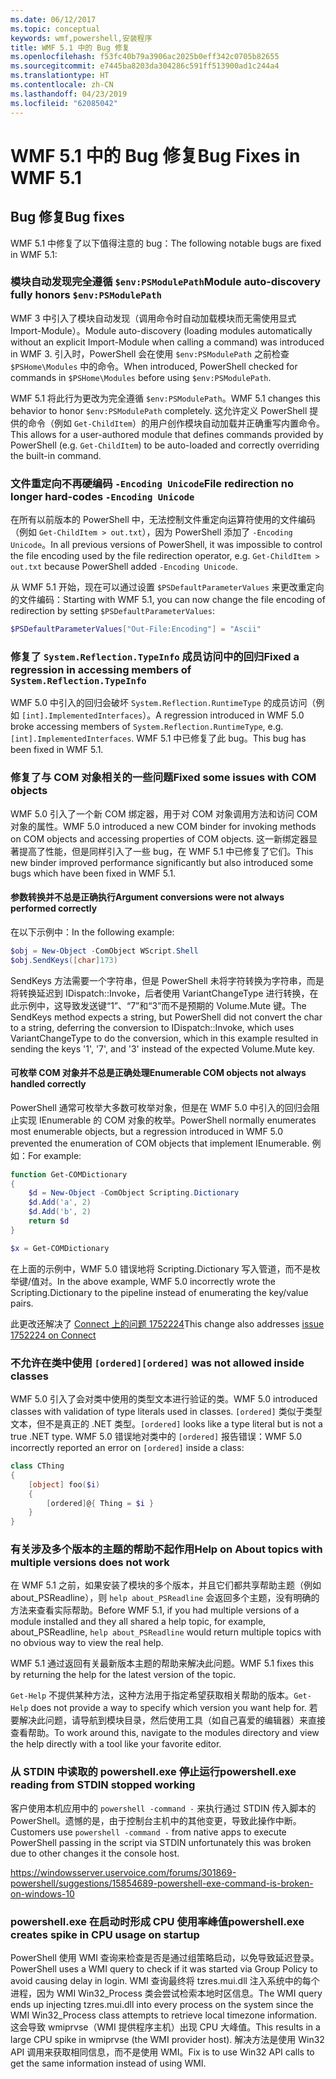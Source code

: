 ```yaml
---
ms.date: 06/12/2017
ms.topic: conceptual
keywords: wmf,powershell,安装程序
title: WMF 5.1 中的 Bug 修复
ms.openlocfilehash: f53fc40b79a3906ac2025b0eff342c0705b82655
ms.sourcegitcommit: e7445ba8203da304286c591ff513900ad1c244a4
ms.translationtype: HT
ms.contentlocale: zh-CN
ms.lasthandoff: 04/23/2019
ms.locfileid: "62085042"
---
```

# <a name="bug-fixes-in-wmf-51"></a><span data-ttu-id="32f62-103">WMF 5.1 中的 Bug 修复</span><span class="sxs-lookup"><span data-stu-id="32f62-103">Bug Fixes in WMF 5.1</span></span>

## <a name="bug-fixes"></a><span data-ttu-id="32f62-104">Bug 修复</span><span class="sxs-lookup"><span data-stu-id="32f62-104">Bug fixes</span></span>

<span data-ttu-id="32f62-105">WMF 5.1 中修复了以下值得注意的 bug：</span><span class="sxs-lookup"><span data-stu-id="32f62-105">The following notable bugs are fixed in WMF 5.1:</span></span>

### <a name="module-auto-discovery-fully-honors-envpsmodulepath"></a><span data-ttu-id="32f62-106">模块自动发现完全遵循 `$env:PSModulePath`</span><span class="sxs-lookup"><span data-stu-id="32f62-106">Module auto-discovery fully honors `$env:PSModulePath`</span></span>

<span data-ttu-id="32f62-107">WMF 3 中引入了模块自动发现（调用命令时自动加载模块而无需使用显式 Import-Module）。</span><span class="sxs-lookup"><span data-stu-id="32f62-107">Module auto-discovery (loading modules automatically without an explicit Import-Module when calling a command) was introduced in WMF 3.</span></span>
<span data-ttu-id="32f62-108">引入时，PowerShell 会在使用 `$env:PSModulePath` 之前检查 `$PSHome\Modules` 中的命令。</span><span class="sxs-lookup"><span data-stu-id="32f62-108">When introduced, PowerShell checked for commands in `$PSHome\Modules` before using `$env:PSModulePath`.</span></span>

<span data-ttu-id="32f62-109">WMF 5.1 将此行为更改为完全遵循 `$env:PSModulePath`。</span><span class="sxs-lookup"><span data-stu-id="32f62-109">WMF 5.1 changes this behavior to honor `$env:PSModulePath` completely.</span></span>
<span data-ttu-id="32f62-110">这允许定义 PowerShell 提供的命令（例如 `Get-ChildItem`）的用户创作模块自动加载并正确重写内置命令。</span><span class="sxs-lookup"><span data-stu-id="32f62-110">This allows for a user-authored module that defines commands provided by PowerShell (e.g. `Get-ChildItem`) to be auto-loaded and correctly overriding the built-in command.</span></span>

### <a name="file-redirection-no-longer-hard-codes--encoding-unicode"></a><span data-ttu-id="32f62-111">文件重定向不再硬编码 `-Encoding Unicode`</span><span class="sxs-lookup"><span data-stu-id="32f62-111">File redirection no longer hard-codes `-Encoding Unicode`</span></span>

<span data-ttu-id="32f62-112">在所有以前版本的 PowerShell 中，无法控制文件重定向运算符使用的文件编码（例如 `Get-ChildItem > out.txt`），因为 PowerShell 添加了 `-Encoding Unicode`。</span><span class="sxs-lookup"><span data-stu-id="32f62-112">In all previous versions of PowerShell, it was impossible to control the file encoding used by the file redirection operator, e.g. `Get-ChildItem > out.txt` because PowerShell added `-Encoding Unicode`.</span></span>

<span data-ttu-id="32f62-113">从 WMF 5.1 开始，现在可以通过设置 `$PSDefaultParameterValues` 来更改重定向的文件编码：</span><span class="sxs-lookup"><span data-stu-id="32f62-113">Starting with WMF 5.1, you can now change the file encoding of redirection by setting `$PSDefaultParameterValues`:</span></span>

```powershell
$PSDefaultParameterValues["Out-File:Encoding"] = "Ascii"
```

### <a name="fixed-a-regression-in-accessing-members-of-systemreflectiontypeinfo"></a><span data-ttu-id="32f62-114">修复了 `System.Reflection.TypeInfo` 成员访问中的回归</span><span class="sxs-lookup"><span data-stu-id="32f62-114">Fixed a regression in accessing members of `System.Reflection.TypeInfo`</span></span>

<span data-ttu-id="32f62-115">WMF 5.0 中引入的回归会破坏 `System.Reflection.RuntimeType` 的成员访问（例如 `[int].ImplementedInterfaces`）。</span><span class="sxs-lookup"><span data-stu-id="32f62-115">A regression introduced in WMF 5.0 broke accessing members of `System.Reflection.RuntimeType`, e.g. `[int].ImplementedInterfaces`.</span></span>
<span data-ttu-id="32f62-116">WMF 5.1 中已修复了此 bug。</span><span class="sxs-lookup"><span data-stu-id="32f62-116">This bug has been fixed in WMF 5.1.</span></span>


### <a name="fixed-some-issues-with-com-objects"></a><span data-ttu-id="32f62-117">修复了与 COM 对象相关的一些问题</span><span class="sxs-lookup"><span data-stu-id="32f62-117">Fixed some issues with COM objects</span></span>

<span data-ttu-id="32f62-118">WMF 5.0 引入了一个新 COM 绑定器，用于对 COM 对象调用方法和访问 COM 对象的属性。</span><span class="sxs-lookup"><span data-stu-id="32f62-118">WMF 5.0 introduced a new COM binder for invoking methods on COM objects and accessing properties of COM objects.</span></span>
<span data-ttu-id="32f62-119">这一新绑定器显著提高了性能，但是同样引入了一些 bug，在 WMF 5.1 中已修复了它们。</span><span class="sxs-lookup"><span data-stu-id="32f62-119">This new binder improved performance significantly but also introduced some bugs which have been fixed in WMF 5.1.</span></span>

#### <a name="argument-conversions-were-not-always-performed-correctly"></a><span data-ttu-id="32f62-120">参数转换并不总是正确执行</span><span class="sxs-lookup"><span data-stu-id="32f62-120">Argument conversions were not always performed correctly</span></span>

<span data-ttu-id="32f62-121">在以下示例中：</span><span class="sxs-lookup"><span data-stu-id="32f62-121">In the following example:</span></span>

```powershell
$obj = New-Object -ComObject WScript.Shell
$obj.SendKeys([char]173)
```

<span data-ttu-id="32f62-122">SendKeys 方法需要一个字符串，但是 PowerShell 未将字符转换为字符串，而是将转换延迟到 IDispatch::Invoke，后者使用 VariantChangeType 进行转换，在此示例中，这导致发送键“1”、“7”和“3”而不是预期的 Volume.Mute 键。</span><span class="sxs-lookup"><span data-stu-id="32f62-122">The SendKeys method expects a string, but PowerShell did not convert the char to a string, deferring the conversion to IDispatch::Invoke, which uses VariantChangeType to do the conversion, which in this example resulted in sending the keys '1', '7', and '3' instead of the expected Volume.Mute key.</span></span>

#### <a name="enumerable-com-objects-not-always-handled-correctly"></a><span data-ttu-id="32f62-123">可枚举 COM 对象并不总是正确处理</span><span class="sxs-lookup"><span data-stu-id="32f62-123">Enumerable COM objects not always handled correctly</span></span>

<span data-ttu-id="32f62-124">PowerShell 通常可枚举大多数可枚举对象，但是在 WMF 5.0 中引入的回归会阻止实现 IEnumerable 的 COM 对象的枚举。</span><span class="sxs-lookup"><span data-stu-id="32f62-124">PowerShell normally enumerates most enumerable objects, but a regression introduced in WMF 5.0 prevented the enumeration of COM objects that implement IEnumerable.</span></span>  <span data-ttu-id="32f62-125">例如：</span><span class="sxs-lookup"><span data-stu-id="32f62-125">For example:</span></span>

```powershell
function Get-COMDictionary
{
    $d = New-Object -ComObject Scripting.Dictionary
    $d.Add('a', 2)
    $d.Add('b', 2)
    return $d
}

$x = Get-COMDictionary
```

<span data-ttu-id="32f62-126">在上面的示例中，WMF 5.0 错误地将 Scripting.Dictionary 写入管道，而不是枚举键/值对。</span><span class="sxs-lookup"><span data-stu-id="32f62-126">In the above example, WMF 5.0 incorrectly wrote the Scripting.Dictionary to the pipeline instead of enumerating the key/value pairs.</span></span>

<span data-ttu-id="32f62-127">此更改还解决了 [Connect 上的问题 1752224](https://connect.microsoft.com/PowerShell/feedback/details/1752224)</span><span class="sxs-lookup"><span data-stu-id="32f62-127">This change also addresses [issue 1752224 on Connect](https://connect.microsoft.com/PowerShell/feedback/details/1752224)</span></span>

### <a name="ordered-was-not-allowed-inside-classes"></a><span data-ttu-id="32f62-128">不允许在类中使用 `[ordered]`</span><span class="sxs-lookup"><span data-stu-id="32f62-128">`[ordered]` was not allowed inside classes</span></span>

<span data-ttu-id="32f62-129">WMF 5.0 引入了会对类中使用的类型文本进行验证的类。</span><span class="sxs-lookup"><span data-stu-id="32f62-129">WMF 5.0 introduced classes with validation of type literals used in classes.</span></span>
<span data-ttu-id="32f62-130">`[ordered]` 类似于类型文本，但不是真正的 .NET 类型。</span><span class="sxs-lookup"><span data-stu-id="32f62-130">`[ordered]` looks like a type literal but is not a true .NET type.</span></span>
<span data-ttu-id="32f62-131">WMF 5.0 错误地对类中的 `[ordered]` 报告错误：</span><span class="sxs-lookup"><span data-stu-id="32f62-131">WMF 5.0 incorrectly reported an error on `[ordered]` inside a class:</span></span>

```powershell
class CThing
{
    [object] foo($i)
    {
        [ordered]@{ Thing = $i }
    }
}
```


### <a name="help-on-about-topics-with-multiple-versions-does-not-work"></a><span data-ttu-id="32f62-132">有关涉及多个版本的主题的帮助不起作用</span><span class="sxs-lookup"><span data-stu-id="32f62-132">Help on About topics with multiple versions does not work</span></span>

<span data-ttu-id="32f62-133">在 WMF 5.1 之前，如果安装了模块的多个版本，并且它们都共享帮助主题（例如 about_PSReadline），则 `help about_PSReadline` 会返回多个主题，没有明确的方法来查看实际帮助。</span><span class="sxs-lookup"><span data-stu-id="32f62-133">Before WMF 5.1, if you had multiple versions of a module installed and they all shared a help topic, for example, about_PSReadline, `help about_PSReadline` would return multiple topics with no obvious way to view the real help.</span></span>

<span data-ttu-id="32f62-134">WMF 5.1 通过返回有关最新版本主题的帮助来解决此问题。</span><span class="sxs-lookup"><span data-stu-id="32f62-134">WMF 5.1 fixes this by returning the help for the latest version of the topic.</span></span>

<span data-ttu-id="32f62-135">`Get-Help` 不提供某种方法，这种方法用于指定希望获取相关帮助的版本。</span><span class="sxs-lookup"><span data-stu-id="32f62-135">`Get-Help` does not provide a way to specify which version you want help for.</span></span>
<span data-ttu-id="32f62-136">若要解决此问题，请导航到模块目录，然后使用工具（如自己喜爱的编辑器）来直接查看帮助。</span><span class="sxs-lookup"><span data-stu-id="32f62-136">To work around this, navigate to the modules directory and view the help directly with a tool like your favorite editor.</span></span>

### <a name="powershellexe-reading-from-stdin-stopped-working"></a><span data-ttu-id="32f62-137">从 STDIN 中读取的 powershell.exe 停止运行</span><span class="sxs-lookup"><span data-stu-id="32f62-137">powershell.exe reading from STDIN stopped working</span></span>

<span data-ttu-id="32f62-138">客户使用本机应用中的 `powershell -command -` 来执行通过 STDIN 传入脚本的 PowerShell。遗憾的是，由于控制台主机中的其他变更，导致此操作中断。</span><span class="sxs-lookup"><span data-stu-id="32f62-138">Customers use `powershell -command -` from native apps to execute PowerShell passing in the script via STDIN unfortunately this was broken due to other changes it the console host.</span></span>

https://windowsserver.uservoice.com/forums/301869-powershell/suggestions/15854689-powershell-exe-command-is-broken-on-windows-10

### <a name="powershellexe-creates-spike-in-cpu-usage-on-startup"></a><span data-ttu-id="32f62-139">powershell.exe 在启动时形成 CPU 使用率峰值</span><span class="sxs-lookup"><span data-stu-id="32f62-139">powershell.exe creates spike in CPU usage on startup</span></span>

<span data-ttu-id="32f62-140">PowerShell 使用 WMI 查询来检查是否是通过组策略启动，以免导致延迟登录。</span><span class="sxs-lookup"><span data-stu-id="32f62-140">PowerShell uses a WMI query to check if it was started via Group Policy to avoid causing delay in login.</span></span>
<span data-ttu-id="32f62-141">WMI 查询最终将 tzres.mui.dll 注入系统中的每个进程，因为 WMI Win32_Process 类会尝试检索本地时区信息。</span><span class="sxs-lookup"><span data-stu-id="32f62-141">The WMI query ends up injecting tzres.mui.dll into every process on the system since the WMI Win32_Process class attempts to retrieve local timezone information.</span></span>
<span data-ttu-id="32f62-142">这会导致 wmiprvse（WMI 提供程序主机）出现 CPU 大峰值。</span><span class="sxs-lookup"><span data-stu-id="32f62-142">This results in a large CPU spike in wmiprvse (the WMI provider host).</span></span>
<span data-ttu-id="32f62-143">解决方法是使用 Win32 API 调用来获取相同信息，而不是使用 WMI。</span><span class="sxs-lookup"><span data-stu-id="32f62-143">Fix is to use Win32 API calls to get the same information instead of using WMI.</span></span>
